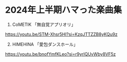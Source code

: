 # 2024年上半期ハマった楽曲集

1. CoMETIK 「無自覚アプリオリ」

<https://youtu.be/STM-Xhsr5HI?si=KzqJTTZZB8yKQu9z>

2. HIMEHINA 「愛包ダンスホール」

<https://youtu.be/bnofYmfKLeo?si=r9yrlQUvWby8VF5z>

